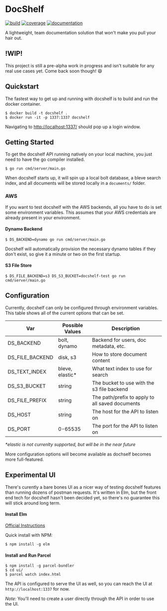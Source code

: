 # DocShelf
[![build](https://gitlab.com/docshelf/docshelf/badges/master/build.svg?job=test)](https://gitlab.com/docshelf/docshelf/pipelines) [![coverage](https://gitlab.com/docshelf/docshelf/badges/master/coverage.svg?job=test)](https://docshelf.gitlab.io/docshelf)
[![documentation](https://godoc.org/github.com/docshelf/docshelf?status.svg)](http://godoc.org/github.com/docshelf/docshelf)

A lightweight, team documentation solution that won't make you pull your hair out.

## !WIP!
This project is still a pre-alpha work in progress and isn't suitable for any real use cases yet. Come back soon though! :smile:

## Quickstart
The fastest way to get up and running with docshelf is to build and run the docker container.
```
$ docker build -t docshelf .
$ docker run -it -p 1337:1337 docshelf
```
Navigating to [http://localhost:1337/](http://localhost:1337/) should pop up a login window.

## Getting Started
To get the docshelf API running natively on your local machine, you just need to have the go compiler installed.
```
$ go run cmd/server/main.go
```
When docshelf starts up, it will spin up a local bolt database, a bleve search index, and all documents will be stored locally in a `documents/` folder.

### AWS
If you want to test docshelf with the AWS backends, all you have to do is set some environment variables. This assumes that your AWS credentials are already present in your environment.

#### Dynamo Backend
```
$ DS_BACKEND=dynamo go run cmd/server/main.go
```
Docshelf will automatically provision the necessary dynamo tables if they don't exist, so give it a minute or two on the first startup.


#### S3 File Store
```
$ DS_FILE_BACKEND=s3 DS_S3_BUCKET=docshelf-test go run cmd/server/main.go
```

## Configuration
Currently, docshelf can only be configured through environment variables. This table shows all of the current options that can be set.

| Var             | Possible Values  | Description                                     |
|-----------------|------------------|-------------------------------------------------|
| DS_BACKEND      | bolt, dynamo     | Backend for users, doc metadata, etc.           |
| DS_FILE_BACKEND | disk, s3         | How to store document content                   |
| DS_TEXT_INDEX   | bleve, elastic\* | What text index to use for search               |
| DS_S3_BUCKET    | string           | The bucket to use with the s3 file backend      |
| DS_FILE_PREFIX  | string           | The path/prefix to apply to all saved documents |
| DS_HOST         | string           | The host for the API to listen on               |
| DS_PORT         | 0-65535          | The port for the API to listen on               |

_\*elastic is not currenlty supported, but will be in the near future_

More configuration options will become available as dochself becomes more full-featured.

## Experimental UI
There's curently a bare bones UI as a nicer way of testing docshelf features than running dozens of postman requests. It's written in Elm, but the front end tech for docshelf hasn't been decided yet, so there's no guarantee this will stick around long term.



#### Install Elm
[Official Instructions](https://guide.elm-lang.org/install.html)

Quick install with NPM:
```
$ npm install -g elm
```


#### Install and Run Parcel
```
$ npm install -g parcel-bundler
$ cd ui/
$ parcel watch index.html
```

The API is configured to serve the UI as well, so you can reach the UI at `http://localhost:1337` for now.

*Note:* You'll need to create a user directly through the API in order to use the UI.
